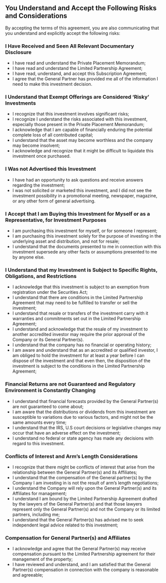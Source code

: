 ## You Understand and Accept the Following Risks and Considerations

By accepting the terms of this agreement, you are also communicating that you understand and explicitly accept the following risks:

### I Have Received and Seen All Relevant Documentary Disclosure

- I have read and understand the Private Placement Memorandum;
- I have read and understand the Limited Partnership Agreement;
- I have read, understand, and accept this Subscription Agreement;
- I agree that the General Partner has provided me all of the information I need to make this investment decision.

### I Understand that Exempt Offerings are Considered ‘Risky’ Investments

- I recognize that this investment involves significant risks;
- I recognize I understand the risks associated with this investment, especially those present in the Private Placement Memorandum;
- I acknowledge that I am capable of financially enduring the potential complete loss of all contributed capital;
- I understand that the asset may become worthless and the company may become insolvent;
- I acknowledge and recognize that it might be difficult to liquidate this investment once purchased.

### I Was not Advertised this Investment

- I have had an opportunity to ask questions and receive answers regarding the investment;
- I was not solicited or marketed this investment, and I did not see the investment possibility in a promotional meeting, newspaper, magazine, or any other form of general advertising.

### I Accept that I am Buying this Investment for Myself or as a Representative, for Investment Purposes

- I am purchasing this investment for myself, or for someone I represent;
- I am purchasing this investment solely for the purpose of investing in the underlying asset and distribution, and not for resale;
- I understand that the documents presented to me in connection with this investment supersede any other facts or assumptions presented to me by anyone else.

### I Understand that my Investment is Subject to Specific Rights, Obligations, and Restrictions

- I acknowledge that this investment is subject to an exemption from registration under the Securities Act;
- I understand that there are conditions in the Limited Partnership Agreement that may need to be fulfilled to transfer or sell the investment;
- I understand that resale or transfers of the investment carry with it warranties and commitments set out in the Limited Partnership Agreement;
- I understand and acknowledge that the resale of my investment to another accredited investor may require the prior approval of the Company or its General Partner(s).
- I understand that the company has no financial or operating history;
- I am aware and understand that as an accredited or qualified investor, I am obliged to hold the investment for at least a year before I can dispose of the investment and that even then, the disposition of the investment is subject to the conditions in the Limited Partnership Agreement;

### Financial Returns are not Guaranteed and Regulatory Environment is Constantly Changing

- I understand that financial forecasts provided by the General Partner(s) are not guaranteed to come about;
- I am aware that the distributions or dividends from this investment are susceptible to variations due to various factors, and might not be the same amounts every time;
- I understand that the IRS, U.S court decisions or legislative changes may occur that have an adverse effect on the investment;
- I understand no federal or state agency has made any decisions with regard to this investment.

### Conflicts of Interest and Arm’s Length Considerations

- I recognize that there might be conflicts of interest that arise from the relationship between the General Partner(s) and its Affiliates;
- I understand that the compensation of the General partner(s) by the Company I am investing in is not the result of arm’s length negotiations;
- I understand the Company will rely upon the General Partner(s) and its Affiliates for management;
- I understand I am bound by the Limited Partnership Agreement drafted by the lawyers of the General Partner(s) and that those lawyers represent only the General Partner(s) and not the Company or its limited partners, including me;
- I understand that the General Partner(s) has advised me to seek independent legal advice related to this investment;

### Compensation for General Partner(s) and Affiliates

- I acknowledge and agree that the General Partner(s) may receive compensation pursuant to the Limited Partnership agreement for their management of the property;
- I have reviewed and understand, and I am satisfied that the General Partner(s) compensation in connection with the company is reasonable and agreeable;